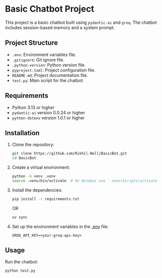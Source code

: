 # Basic Chatbot Project

This project is a basic chatbot built using `pydantic-ai` and `groq`. The chatbot includes session-based memory and a system prompt.

## Project Structure

- `.env`: Environment variables file.
- `.gitignore`: Git ignore file.
- `.python-version`: Python version file.
- `pyproject.toml`: Project configuration file.
- `README.md`: Project documentation file.
- `test.py`: Main script for the chatbot.

## Requirements

- Python 3.13 or higher
- `pydantic-ai` version 0.0.24 or higher
- `python-dotenv` version 1.0.1 or higher

## Installation

1. Clone the repository:

    ```sh
    git clone https://github.com/Rikhil-Nell/BasicBot.git
    cd BasicBot
    ```

2. Create a virtual environment:

    ```sh
    python -m venv .venv
    source .venv/bin/activate  # On Windows use `.venv\Scripts\activate`
    ```

3. Install the dependencies:

    ```sh
    pip install -r requirements.txt
    ```

    OR

    ```sh
    uv sync
    ```

4. Set up the environment variables in the [.env](http://_vscodecontentref_/0) file:

    ```env
    GROQ_API_KEY=<your-groq-api-key>
    ```

## Usage

Run the chatbot:

```sh
python test.py
